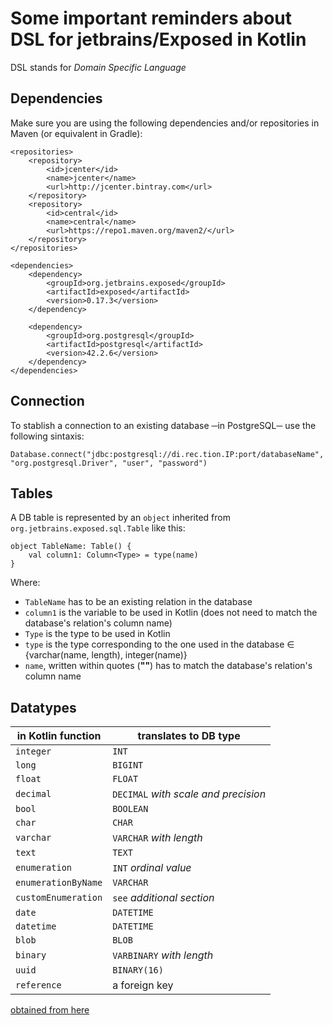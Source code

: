# Some important reminders about DSL for jetbrains/Exposed in Kotlin

DSL stands for _Domain Specific Language_

## Dependencies
Make sure you are using the following dependencies and/or repositories in Maven (or equivalent in Gradle):
    
    <repositories>
        <repository>
            <id>jcenter</id>
            <name>jcenter</name>
            <url>http://jcenter.bintray.com</url>
        </repository>
        <repository>
            <id>central</id>
            <name>central</name>
            <url>https://repo1.maven.org/maven2/</url>
        </repository>
    </repositories>

    <dependencies>
        <dependency>
            <groupId>org.jetbrains.exposed</groupId>
            <artifactId>exposed</artifactId>
            <version>0.17.3</version>
        </dependency>

        <dependency>
            <groupId>org.postgresql</groupId>
            <artifactId>postgresql</artifactId>
            <version>42.2.6</version>
        </dependency>
    </dependencies>

## Connection
To stablish a connection to an existing database ─in PostgreSQL─ use the following sintaxis:

    Database.connect("jdbc:postgresql://di.rec.tion.IP:port/databaseName", "org.postgresql.Driver", "user", "password")


## Tables
A DB table is represented by an `object` inherited from `org.jetbrains.exposed.sql.Table` like this:

    object TableName: Table() {
        val column1: Column<Type> = type(name)
    }

Where:
- `TableName` has to be an existing relation in the database
- `column1` is the variable to be used in Kotlin (does not need to match the database's relation's column name)
- `Type` is the type to be used in Kotlin
- `type` is the type corresponding to the one used in the database ∈ {varchar(name, length), integer(name)}
- `name`, written within quotes (**""**) has to match the database's relation's column name

## Datatypes
| in Kotlin function  | translates to DB type                |
| ------------------- | ------------------------------------ |
| `integer`           | `INT`                                |
| `long`              | `BIGINT`                             |
| `float`             | `FLOAT`                              |
| `decimal`           | `DECIMAL` *with scale and precision* |
| `bool`              | `BOOLEAN`                            |
| `char`              | `CHAR`                               |
| `varchar`           | `VARCHAR` *with length*              |
| `text`              | `TEXT`                               |
| `enumeration`       | `INT` *ordinal value*                |
| `enumerationByName` | `VARCHAR`                            |
| `customEnumeration` | `see` *additional section*           |
| `date`              | `DATETIME`                           |
| `datetime`          | `DATETIME`                           |
| `blob`              | `BLOB`                               |
| `binary`            | `VARBINARY` *with length*            |
| `uuid`              | `BINARY(16)`                         |
| `reference`         | a foreign key                        |
[obtained from here](https://github.com/JetBrains/Exposed/wiki/DataTypes)  